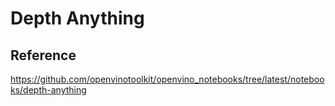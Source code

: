 # Depth Anything

## Reference
https://github.com/openvinotoolkit/openvino_notebooks/tree/latest/notebooks/depth-anything
